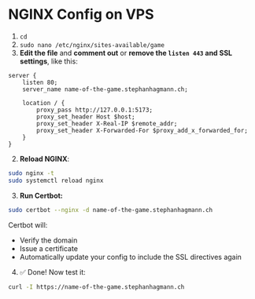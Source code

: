 # NGINX Config on VPS

1. `cd`
2. `sudo nano /etc/nginx/sites-available/game`
3. **Edit the file** and **comment out** or **remove the `listen 443` and SSL settings**, like this:
```nginx
server {
    listen 80;
    server_name name-of-the-game.stephanhagmann.ch;

    location / {
        proxy_pass http://127.0.0.1:5173;
        proxy_set_header Host $host;
        proxy_set_header X-Real-IP $remote_addr;
        proxy_set_header X-Forwarded-For $proxy_add_x_forwarded_for;
    }
}
```
2. **Reload NGINX**:

```bash
sudo nginx -t
sudo systemctl reload nginx
```

3. **Run Certbot:**

```bash
sudo certbot --nginx -d name-of-the-game.stephanhagmann.ch
```

Certbot will:
- Verify the domain
- Issue a certificate
- Automatically update your config to include the SSL directives again

4. ✅ Done! Now test it:

```bash
curl -I https://name-of-the-game.stephanhagmann.ch
```
